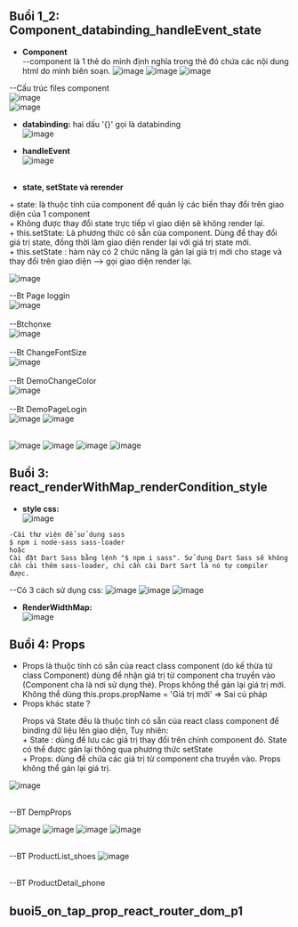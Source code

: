 ## Buổi 1_2: Component_databinding_handleEvent_state
+ <b>Component</b> <br>
--component là 1 thẻ do mình định nghĩa trong thẻ đó chứa các nội dung html do mình biên soạn.
![image](https://user-images.githubusercontent.com/42485856/232502477-f7d783ab-a913-464b-b76f-076784659044.png)
![image](https://user-images.githubusercontent.com/42485856/232513558-df8be799-a23e-4d30-bc5c-479f3c15187b.png)
![image](https://user-images.githubusercontent.com/42485856/232513813-e068dc9a-8389-43c8-9b6e-dc3fd0cfe1b8.png)

--Cấu trúc files component <br>
![image](https://user-images.githubusercontent.com/42485856/232319945-5259da23-27e1-4679-a9ff-63f9469c68b9.png) <br>
![image](https://user-images.githubusercontent.com/42485856/232316710-c14ba10f-c486-4532-b240-d8adc80fc616.png) <br>

+ <b>databinding:</b> hai dấu '{}' gọi là databinding <br>
![image](https://user-images.githubusercontent.com/42485856/232319607-20ad3cb6-0348-40a5-aa31-f27dfd028e55.png) <br>

+ <b>handleEvent</b> <br>
![image](https://user-images.githubusercontent.com/42485856/232325824-d1f38d24-8dbe-40a3-81f4-26b579f2f390.png) <br><br>

+ <b>state, setState và rerender</b>
<p>
+ state: là thuộc tính của component để quản lý các biến thay đổi trên giao diện của 1 component <br>
+ Không được thay đổi state trực tiếp vì giao diện sẽ không render lại. <br>
+ this.setState: Là phương thức có sẵn của component. Dùng để thay đổi giá trị state, đồng thời làm giao diện render lại với giá trị state mới. <br>
+ this.setState : hàm này có 2 chức năng là gán lại giá trị mới cho stage và thay đổi trên giao diện --> gọi giao diện render lại. <br>
</p>

![image](https://user-images.githubusercontent.com/42485856/232519593-21ee2bcf-c09c-4863-ba11-c97c56de3216.png)


--Bt Page loggin <br>
![image](https://user-images.githubusercontent.com/42485856/232325610-0e426d1b-0893-4575-8333-d897d7df7bf2.png) <br><br>
--Btchọnxe <br>
![image](https://user-images.githubusercontent.com/42485856/232325548-fe4f582f-5a53-47ed-bec5-701fd98e616d.png) <br><br>
--Bt ChangeFontSize <br>
![image](https://user-images.githubusercontent.com/42485856/232327976-271d503d-230d-4266-9c62-ab519ec11873.png) <br><br>
--Bt DemoChangeColor <br>
![image](https://user-images.githubusercontent.com/42485856/232526833-5fa2a667-b40d-4d7e-a153-bd8d70d670b6.png) <br><br>
--Bt DemoPageLogin <br>
![image](https://user-images.githubusercontent.com/42485856/232703043-f85613c4-e60a-49f7-9eef-5fa2f98e040c.png)
![image](https://user-images.githubusercontent.com/42485856/232657238-30d1f919-6b61-48c6-8ad5-fa3bbf33dde0.png) <br><br>



![image](https://user-images.githubusercontent.com/42485856/232503459-415b0ae2-76e0-4cf1-ab14-28e3fa725977.png)
![image](https://user-images.githubusercontent.com/42485856/232504231-0bd26f94-8471-44cb-b0cb-d1d3b4b81935.png)
![image](https://user-images.githubusercontent.com/42485856/232508547-f6bf5751-9ed2-468d-b508-ff1419cfe5ad.png)
![image](https://user-images.githubusercontent.com/42485856/232948382-147ac905-fe6e-4f79-8c0b-10320f34ba2c.png)





## Buổi 3: react_renderWithMap_renderCondition_style
+ <b>style css:</b> <br>
![image](https://user-images.githubusercontent.com/42485856/232505628-00efaae9-6c35-491a-b4c0-103cb061cb2e.png)
```
-Cài thư viện để sử dụng sass
$ npm i node-sass sass-loader
hoặc
Cài đặt Dart Sass bằng lệnh "$ npm i sass". Sử dụng Dart Sass sẽ không cần cài thêm sass-loader, chỉ cần cài Dart Sart là nó tự compiler được.
```

--Có 3 cách sử dụng css:
![image](https://user-images.githubusercontent.com/42485856/232504469-d6d21f14-3efd-46ec-909b-4af7bb34f9c8.png)
![image](https://user-images.githubusercontent.com/42485856/232515431-9142e0c8-ca4a-4919-af38-032b09592d0d.png)
![image](https://user-images.githubusercontent.com/42485856/232327529-13aabb13-5da6-4420-871b-97f18808ec8a.png)

+ <b>RenderWidthMap:</b> <br>
![image](https://user-images.githubusercontent.com/42485856/232656368-b77fd177-d6a8-46f5-ac9e-0dfb5ec713ea.png) <br>



## Buổi 4: Props
<ul>
    <li>
        Props là thuộc tính có sẵn của react class component (do kế thừa từ class Component) dùng để nhận giá trị từ component cha truyền vào (Component cha là nơi sử dụng thẻ). Props không thể gán lại giá trị mới.
        <br />
        Không thể dùng this.props.propName = 'Giá trị mới' => Sai cú pháp
    </li>
    <li>
        Props khác state ? 
        <p>
            Props và State đều là thuộc tính có sẵn của react class component để binding dữ liệu lên giao diện,
            Tuy nhiên: <br />
            + State : dùng để lưu các giá trị thay đổi trên chính component đó. State có thể được gán lại thông qua phương thức setState <br />
            + Props: dùng để chứa các giá trị từ component cha truyền vào. Props không thể gán lại giá trị.
        </p>
    </li>
</ul>

![image](https://user-images.githubusercontent.com/42485856/232710485-22bca63f-eaa7-4dff-9801-bf42e662f3f2.png) <br><br>

--BT DempProps

![image](https://user-images.githubusercontent.com/42485856/232713466-73b480dc-fa60-4a93-8838-77b13f717da5.png)
![image](https://user-images.githubusercontent.com/42485856/232714853-ad26b411-ebb5-49d1-be89-daaab579f7cf.png)
![image](https://user-images.githubusercontent.com/42485856/232760412-0a755891-f970-4e7b-becd-8d3601e3b033.png)
![image](https://user-images.githubusercontent.com/42485856/232792082-d3e9beca-5e80-4666-b63e-ed9cd5a41bae.png) <br><br>

--BT ProductList_shoes 
![image](https://user-images.githubusercontent.com/42485856/232823117-4311e9f4-5144-45e6-af0f-b22c16b07f88.png) <br><br>

--BT ProductDetail_phone



## buoi5_on_tap_prop_react_router_dom_p1
